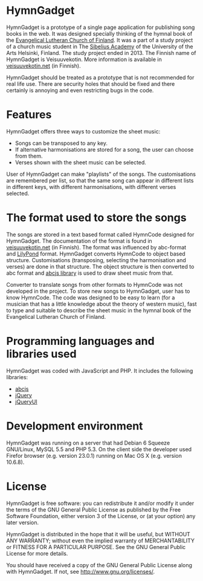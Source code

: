 # HymnGadget

HymnGadget is a prototype of a single page application for publishing song books in the web. It was designed specially thinking of the hymnal book of the [Evangelical Lutheran Church of Finland](https://evl.fi/en/). It was a part of a study project of a church music student in The [Sibelius Academy](https://www.uniarts.fi/en/units/sibelius-academy/) of the University of the Arts Helsinki, Finland. The study project ended in 2013. The Finnish name of HymnGadget is Veisuuvekotin. More information is available in [veisuuvekotin.net](https://veisuuvekotin.net) (in Finnish).

HymnGadget should be treated as a prototype that is not recommended for real life use. There are security holes that should be fixed and there certainly is annoying and even restricting bugs in the code. 

# Features

HymnGadget offers three ways to customize the sheet music:

- Songs can be transposed to any key.
- If alternative harmonisations are stored for a song, the user can choose from them.
- Verses shown with the sheet music can be selected.

User of HymnGadget can make "playlists" of the songs. The customisations are remembered per list, so that the same song can appear in different lists in different keys, with different harmonisations, with different verses selected.

# The format used to store the songs

The songs are stored in a text based format called HymnCode designed for HymnGadget. The documentation of the format is found in [veisuuvekotin.net](https://veisuuvekotin.net) (in Finnish). The format was influenced by abc-format and [LilyPond](https://lilypond.org/) format. HymnGadget converts HymnCode to object based structure. Customisations (transposing, selecting the harmonisation and verses) are done in that structure. The object structure is then converted to abc format and [abcjs library](https://github.com/paulrosen/abcjs) is used to draw sheet music from that.

Converter to translate songs from other formats to HymnCode was not developed in the project. To store new songs to HymnGadget, user has to know HymnCode. The code was designed to be easy to learn (for a musician that has a little knowledge about the theory of western music), fast to type and suitable to describe the sheet music in the hymnal book of the Evangelical Lutheran Church of Finland.

# Programming languages and libraries used

HymnGadget was coded with JavaScript and PHP. It includes the following libraries:

- [abcjs](https://github.com/paulrosen/abcjs)
- [jQuery](http://jquery.com/)
- [jQueryUI](http://jqueryui.com/)

# Development environment

HymnGadget was running on a server that had Debian 6 Squeeze GNU/Linux, MySQL 5.5 and PHP 5.3. On the client side the developer used Firefor browser (e.g. version 23.0.1) running on Mac OS X (e.g. version 10.6.8).

# License

HymnGadget is free software: you can redistribute it and/or modify it under the terms of the GNU General Public License as published by the Free Software Foundation, either version 3 of the License, or (at your option) any later version.

HymnGadget is distributed in the hope that it will be useful, but WITHOUT ANY WARRANTY; without even the implied warranty of MERCHANTABILITY or FITNESS FOR A PARTICULAR PURPOSE.  See the GNU General Public License for more details.

You should have received a copy of the GNU General Public License along with HymnGadget. If not, see <http://www.gnu.org/licenses/>.
